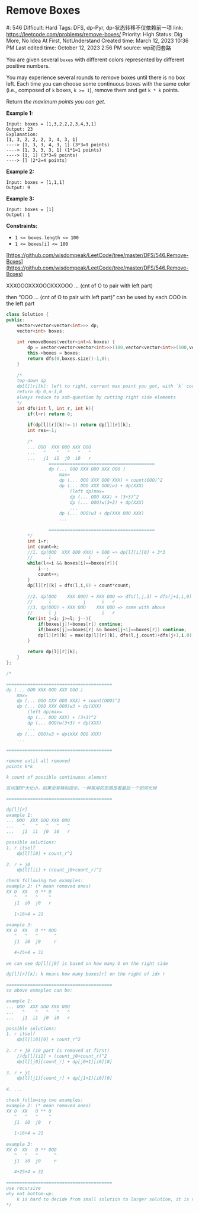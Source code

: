 # Remove Boxes

#: 546
Difficult: Hard
Tags: DFS, dp-Pyr, dp-状态转移不仅依赖前一项
link: https://leetcode.com/problems/remove-boxes/
Priority: High
Status: Dig More, No Idea At First, NotUnderstand
Created time: March 12, 2023 10:36 PM
Last edited time: October 12, 2023 2:56 PM
source: wp动归套路

You are given several `boxes` with different colors represented by different positive numbers.

You may experience several rounds to remove boxes until there is no box left. Each time you can choose some continuous boxes with the same color (i.e., composed of `k` boxes, `k >= 1`), remove them and get `k * k` points.

Return *the maximum points you can get*.

**Example 1:**

```
Input: boxes = [1,3,2,2,2,3,4,3,1]
Output: 23
Explanation:
[1, 3, 2, 2, 2, 3, 4, 3, 1]
----> [1, 3, 3, 4, 3, 1] (3*3=9 points)
----> [1, 3, 3, 3, 1] (1*1=1 points)
----> [1, 1] (3*3=9 points)
----> [] (2*2=4 points)

```

**Example 2:**

```
Input: boxes = [1,1,1]
Output: 9

```

**Example 3:**

```
Input: boxes = [1]
Output: 1

```

**Constraints:**

- `1 <= boxes.length <= 100`
- `1 <= boxes[i] <= 100`

[https://github.com/wisdompeak/LeetCode/tree/master/DFS/546.Remove-Boxes](https://github.com/wisdompeak/LeetCode/tree/master/DFS/546.Remove-Boxes)

XXXOOOXXXOOOXXXOOO … (cnt of O to pair with left part)

then “OOO … (cnt of O to pair with left part)” can be used by each OOO in the left part

```cpp
class Solution {
public:
    vector<vector<vector<int>>> dp;
    vector<int> boxes;
    
    int removeBoxes(vector<int>& boxes) {
        dp = vector<vector<vector<int>>>(100,vector<vector<int>>(100,vector<int>(100,-1)));
        this->boxes = boxes;
        return dfs(0,boxes.size()-1,0);
    }  
    
    /*
    top-down dp
    dp[l][r][k]: left to right, current max point you got, with `k` count of possible continues element same with `r`
    return dp 0,n-1,0
    always reduce to sub-question by cutting right side elements
    */
    int dfs(int l, int r, int k){
        if(l>r) return 0;
        
        if(dp[l][r][k]!=-1) return dp[l][r][k];
        int res=-1;
        
        /*
        ... OOO  XXX OOO XXX OOO
        ...   ^    ^   ^   ^   ^
        ...   j1  i1  j0  i0   r
				========================================
				dp (... OOO XXX OOO XXX OOO )
				    max=
				    dp (... OOO XXX OOO XXX) + count(OOO)^2
				    dp (... OOO XXX OOO)w3 + dp(XXX)
				        (left dp)max=
				        dp (... OOO XXX) + (3+3)^2
				        dp (... OOO)w(3+3) + dp(XXX)
				        ...
				    dp (... OOO)w3 + dp(XXX OOO XXX)
				    ...
				
				========================================
        */
        int i=r;
        int count=k;
        //1. dp(OOO  XXX OOO XXX) + OOO => dp[l][i][0] + 3*3
        //      l              i      r
        while(l<=i && boxes[i]==boxes[r]){
            i--;
            count++;
        }
        dp[l][r][k] = dfs(l,i,0) + count*count;
        
        //2. dp(OOO    XXX OOO) + XXX OOO => dfs(l,j,3) + dfs(j+1,i,0)
        //      l            j      i   r
        //3. dp(OOO) + XXX OOO    XXX OOO => same with above
        //      l j                 i   r
        for(int j=i; j>=l; j--){
            if(boxes[j]!=boxes[r]) continue;
            if(boxes[j]==boxes[r] && boxes[j+1]==boxes[r]) continue;
            dp[l][r][k] = max(dp[l][r][k], dfs(l,j,count)+dfs(j+1,i,0));
        }
        
        return dp[l][r][k];
    }
};

/*

========================================
dp (... OOO XXX OOO XXX OOO )
    max=
    dp (... OOO XXX OOO XXX) + count(OOO)^2
    dp (... OOO XXX OOO)w3 + dp(XXX)
        (left dp)max=
        dp (... OOO XXX) + (3+3)^2
        dp (... OOO)w(3+3) + dp(XXX)
        ...
    dp (... OOO)w3 + dp(XXX OOO XXX)
    ...

========================================

remove until all removed
points k*k

k count of possible continuous element

区间型DP大化小，如果没有特别提示，一种常用的思路是看最后一个如何化掉

========================================

dp[l][r]
example 1:    
... OOO  XXX OOO XXX OOO
...   ^    ^   ^   ^   ^
...   j1  i1  j0  i0   r

possible solutions:
1. r itself
    dp[l][i0] + count_r^2
    
2. r + j0
    dp[l][i1] + (count_j0+count_r)^2

check following two examples:
example 2: (* mean removed ones)
XX O  XX   O ** O
   ^   ^   ^    ^
   j1  i0  j0   r 
   
   1+16+4 = 21
   
example 3:
XX O  XX   O ** OOO
   ^   ^   ^      ^
   j1  i0  j0     r 

   4+25+4 = 32
   
we can see dp[l][j0] is based on how many O on the right side

dp[l][r][k]: k means how many boxes[r] on the right of idx r

========================================
so above exmaples can be:

example 1:    
... OOO  XXX OOO XXX OOO
...   ^    ^   ^   ^   ^
...   j1  i1  j0  i0   r

possible solutions:
1. r itself
    dp[l][i0][0] + count_r^2
    
2. r + j0 (i0 part is removed at first)
    //dp[l][i1] + (count_j0+count_r)^2
    dp[l][j0][count_r] + dp[j0+1][i0][0]
    
3. r + j1
    dp[l][j1][count_r] + dp[j1+1][i0][0]
    
4. ...

check following two examples:
example 2: (* mean removed ones)
XX O  XX   O ** O
   ^   ^   ^    ^
   j1  i0  j0   r 
   
   1+16+4 = 21
   
example 3:
XX O  XX   O ** OOO
   ^   ^   ^      ^
   j1  i0  j0     r 

   4+25+4 = 32
   
========================================
use recursive
why not bottom-up:
    k is hard to decide from small solution to larger solution, it is not like iterater from 1 to K
*/
```